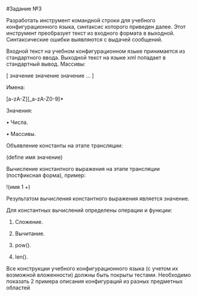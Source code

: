 #Задание №3

Разработать инструмент командной строки для учебного конфигурационного
языка, синтаксис которого приведен далее. Этот инструмент преобразует текст из
входного формата в выходной. Синтаксические ошибки выявляются с выдачей
сообщений.

Входной текст на учебном конфигурационном языке принимается из
стандартного ввода. Выходной текст на языке xml попадает в стандартный вывод.
Массивы:

[ значение значение значение ... ]

Имена:

[a-zA-Z][_a-zA-Z0-9]*

Значения:

• Числа.

• Массивы.

  Объявление константы на этапе трансляции:

(define имя значение)

  Вычисление константного выражения на этапе трансляции (постфиксная
форма), пример:

!(имя 1 +)
 
  Результатом вычисления константного выражения является значение.
  
  Для константных вычислений определены операции и функции:

1. Сложение.

2. Вычитание.

3. pow().

4. len().

  Все конструкции учебного конфигурационного языка (с учетом их
возможной вложенности) должны быть покрыты тестами. Необходимо показать 2
примера описания конфигураций из разных предметных областей
